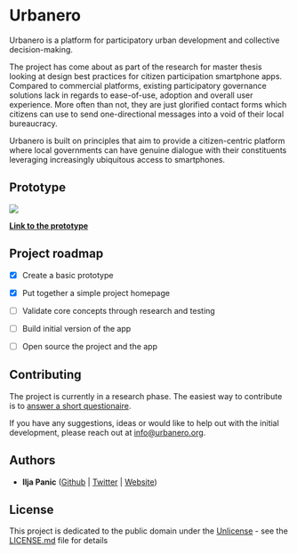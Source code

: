 # Urbanero

Urbanero is a platform for participatory urban development and collective decision-making.

The project has come about as part of the research for master thesis looking at design best practices for citizen participation smartphone apps. Compared to commercial platforms, existing participatory governance solutions lack in regards to ease-of-use, adoption and overall user experience. More often than not, they are just glorified contact forms which citizens can use to send one-directional messages into a void of their local bureaucracy.

Urbanero is built on principles that aim to provide a citizen-centric platform where local governments can have genuine dialogue with their constituents leveraging increasingly ubiquitous access to smartphones.

## Prototype

![](https://raw.githubusercontent.com/urbanero/urbanero-homepage/master/img/prototype-preview-compressed.gif)

[**Link to the prototype**](https://invis.io/FPNK7GEB5V7#/314793465_dahboard)


## Project roadmap

- [x] Create a basic prototype
- [x] Put together a simple project homepage
- [ ] Validate core concepts through research and testing
- [ ] Build initial version of the app
- [ ] Open source the project and the app


## Contributing

The project is currently in a research phase. The easiest way to contribute is to [answer a short questionaire](https://urbanero.typeform.com/to/lPDAiA).

If you have any suggestions, ideas or would like to help out with the initial development, please reach out at [info@urbanero.org](mailto:info@urbanero.org).



## Authors

- **Ilja Panic** ([Github](https://github.com/iljapanic) | [Twitter](https://twitter.com/iljapanic) | [Website](https://iljapanic.com))

## License

This project is dedicated to the public domain under the [Unlicense](https://unlicense.org/) - see the [LICENSE.md](https://github.com/urbanero/urbanero-homepage/blob/master/LICENSE.md) file for details
